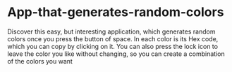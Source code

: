 # App-that-generates-random-colors
Discover this easy, but interesting application, which generates random colors once you press the button of space. In each color is its Hex code, which you can copy by clicking on it. You can also press the lock icon to leave the color you like without changing, so you can create a combination of the colors you want
